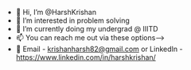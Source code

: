 - 👋 Hi, I’m @HarshKrishan
- 👀 I’m interested in problem solving 
- 🌱 I’m currently doing my undergrad @ IIITD
- 📫 You can reach me out via these options-->
- 📧 Email - krishanharsh82@gmail.com or LinkedIn - https://www.linkedin.com/in/harshkrishan/ 

<!---
HarshKrishan/HarshKrishan is a ✨ special ✨ repository because its `README.md` (this file) appears on your GitHub profile.
You can click the Preview link to take a look at your changes.
--->
